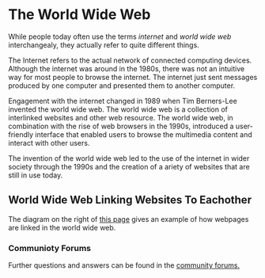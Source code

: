 # The World Wide Web

While people today often use the terms *internet* and *world wide web* interchangealy, they actually refer to quite different things.

The Internet refers to the actual network of connected computing devices.  Although the internet was around in the 1980s, there was not an intuitive way for most people to browse the internet.  The internet just sent messages produced by one computer and presented them to another computer.

Engagement with the internet changed in 1989 when Tim Berners-Lee invented the world wide web.  The world wide web is a collection of interlinked websites and other web resource.  The world wide web, in combination with the rise of web browsers in the 1990s, introduced a user-friendly interface that enabled users to browse the multimedia content and interact with other users. 

The invention of the world wide web led to the use of the internet in wider society through the 1990s and the creation of a ariety of websites that are still in use today. 

## World Wide Web Linking Websites To Eachother

The diagram on the right of [this page](https://www.codecademy.com/paths/front-end-engineer-career-path/tracks/fecp-22-overview-of-web-development/modules/wdcp-22-the-internet-and-web-development/lessons/what-is-the-internet/exercises/world-wide-web) gives an example of how webpages are linked in the world wide web.

### Communioty Forums

Further questions and answers can be found in the [community forums.](https://discuss.codecademy.com/t/faq-overview-of-the-internet-the-world-wide-web/372011)
